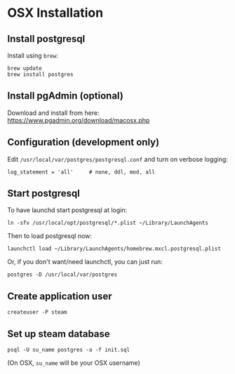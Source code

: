 # OSX Installation

## Install postgresql

Install using `brew`:

    brew update
    brew install postgres

## Install pgAdmin (optional)

Download and install from here: https://www.pgadmin.org/download/macosx.php

## Configuration (development only)

Edit `/usr/local/var/postgres/postgresql.conf` and turn on verbose logging:

    log_statement = 'all'     # none, ddl, mod, all

## Start postgresql

To have launchd start postgresql at login:

    ln -sfv /usr/local/opt/postgresql/*.plist ~/Library/LaunchAgents

Then to load postgresql now:

    launchctl load ~/Library/LaunchAgents/homebrew.mxcl.postgresql.plist

Or, if you don't want/need launchctl, you can just run:

    postgres -D /usr/local/var/postgres

## Create application user

    createuser -P steam

## Set up steam database

    psql -U su_name postgres -a -f init.sql

(On OSX, `su_name` will be your OSX username)

